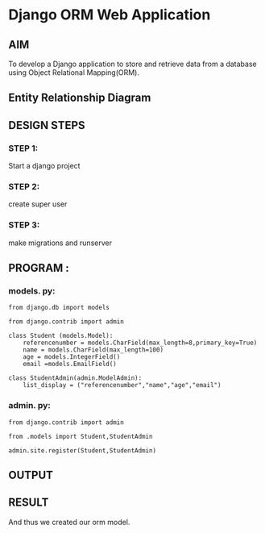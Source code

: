 # Django ORM Web Application

## AIM
To develop a Django application to store and retrieve data from a database using Object Relational Mapping(ORM).

## Entity Relationship Diagram



## DESIGN STEPS

### STEP 1:
Start a django project 
### STEP 2:
create super user

### STEP 3:
make migrations and runserver


## PROGRAM :
### models. py:
```
from django.db import models

from django.contrib import admin 

class Student (models.Model):
    referencenumber = models.CharField(max_length=8,primary_key=True)
    name = models.CharField(max_length=100)
    age = models.IntegerField()
    email =models.EmailField()

class StudentAdmin(admin.ModelAdmin):
    list_display = ("referencenumber","name","age","email")
```

### admin. py:
```
from django.contrib import admin

from .models import Student,StudentAdmin

admin.site.register(Student,StudentAdmin)
```




## OUTPUT




## RESULT
And thus we created our orm model.